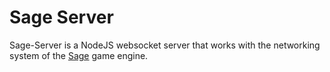 # Sage Server
Sage-Server is a NodeJS websocket server that works with the networking system of the [Sage](https://github.com/Armos-Games/Sage) game engine.